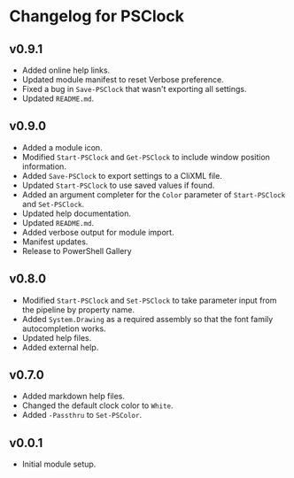 # Changelog for PSClock

## v0.9.1

+ Added online help links.
+ Updated module manifest to reset Verbose preference.
+ Fixed a bug in `Save-PSClock` that wasn't exporting all settings.
+ Updated `README.md`.

## v0.9.0

+ Added a module icon.
+ Modified `Start-PSClock` and `Get-PSClock` to include window position information.
+ Added `Save-PSClock` to export settings to a CliXML file.
+ Updated `Start-PSClock` to use saved values if found.
+ Added an argument completer for the `Color` parameter of `Start-PSClock` and `Set-PSClock`.
+ Updated help documentation.
+ Updated `README.md`.
+ Added verbose output for module import.
+ Manifest updates.
+ Release to PowerShell Gallery

## v0.8.0

+ Modified `Start-PSClock` and `Set-PSClock` to take parameter input from the pipeline by property name.
+ Added `System.Drawing` as a required assembly so that the font family autocompletion works.
+ Updated help files.
+ Added external help.

## v0.7.0

+ Added markdown help files.
+ Changed the default clock color to `White`.
+ Added `-Passthru` to `Set-PSColor`.

## v0.0.1

+ Initial module setup.
